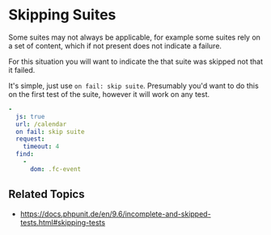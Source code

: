 <!--
id: skipping_tests
tags: ''
-->

# Skipping Suites

Some suites may not always be applicable, for example some suites rely on a set of content, which if not present does not indicate a failure.

For this situation you will want to indicate the that suite was skipped not that it failed.

It's simple, just use `on fail: skip suite`. Presumably you'd want to do this on the first test of the suite, however it will work on any test.

```yaml
-
  js: true
  url: /calendar
  on fail: skip suite
  request:
    timeout: 4
  find:
    -
      dom: .fc-event
```

## Related Topics

* <https://docs.phpunit.de/en/9.6/incomplete-and-skipped-tests.html#skipping-tests>

